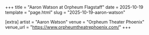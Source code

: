 +++
title = "Aaron Watson at Orpheum Flagstaff"
date = 2025-10-19
template = "page.html"
slug = "2025-10-19-aaron-watson"

[extra]
artist = "Aaron Watson"
venue = "Orpheum Theater Phoenix"
venue_url = "https://www.orpheumtheatrephoenix.com/"
+++

